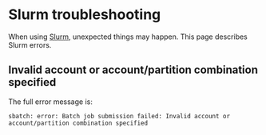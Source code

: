 # Slurm troubleshooting

When using [Slurm](slurm.md), unexpected things may happen.
This page describes Slurm errors.

## Invalid account or account/partition combination specified

The full error message is:

```
sbatch: error: Batch job submission failed: Invalid account or account/partition combination specified
```
